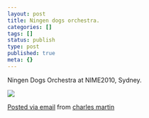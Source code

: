 ```yaml
---
layout: post
title: Ningen dogs orchestra.
categories: []
tags: []
status: publish
type: post
published: true
meta: {}
---
```


Ningen Dogs Orchestra at NIME2010, Sydney.

![]({{site.baseurl}}/assets/posterous/charlesmartin/2010-06-ningendogs.jpg)

[Posted via email](http://posterous.com)  from 
[charles martin](http://charlesmartin.posterous.com/ningen-dogs-orchestra)
